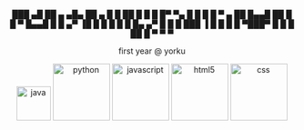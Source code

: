 <p align="center"> ███   ▄█ ██      ▄   ▄█▄    ██        ▄ 
█  █  ██ █ █      █  █▀ ▀▄  █ █      █  
█ ▀ ▄ ██ █▄▄█ ██   █ █   ▀  █▄▄█    █   
█  ▄▀ ▐█ █  █ █ █  █ █▄  ▄▀ █  █    █   
███    ▐    █ █  █ █ ▀███▀     █        
           █  █   ██          █     ▀   
          ▀                  ▀           </p>
<p align="center"> first year @ yorku </p>
<p align="center">
  <img alt="java" src="https://static.wikia.nocookie.net/logopedia/images/e/e7/Java_%28Old%29.svg/revision/latest?cb=20240216011814" width="60" title="java">
  <img alt="python" src="https://i.giphy.com/media/LMt9638dO8dftAjtco/200.webp" width="100" title="python">
  <img alt="javascript" src="https://media3.giphy.com/media/ln7z2eWriiQAllfVcn/200w.webp" width="100" title="javascript">
  <img alt="html5" src="https://media.giphy.com/media/XAxylRMCdpbEWUAvr8/giphy.gif" width="100" title="html">
  <img alt="css" src="https://media.giphy.com/media/fsEaZldNC8A1PJ3mwp/giphy.gif" width="100" title="css">
</p>
